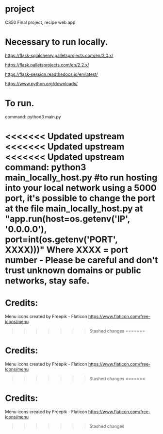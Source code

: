 # project
 CS50 Final project, recipe web app

# Necessary to run locally.
https://flask-sqlalchemy.palletsprojects.com/en/3.0.x/

https://flask.palletsprojects.com/en/2.2.x/

https://flask-session.readthedocs.io/en/latest/

https://www.python.org/downloads/

# To run.
command: python3 main.py

<<<<<<< Updated upstream
<<<<<<< Updated upstream
<<<<<<< Updated upstream
command: python3 main_locally_host.py #to run hosting into your local network using a 5000 port, it's possible to change the port at the file main_locally_host.py at "app.run(host=os.getenv('IP', '0.0.0.0'), port=int(os.getenv('PORT', XXXX)))" Where XXXX = port number - Please be careful and don't trust unknown domains or public networks, stay safe.
=======
# Credits:
Menu icons created by Freepik - Flaticon https://www.flaticon.com/free-icons/menu 
>>>>>>> Stashed changes
=======
# Credits:
Menu icons created by Freepik - Flaticon https://www.flaticon.com/free-icons/menu 
>>>>>>> Stashed changes
=======
# Credits:
Menu icons created by Freepik - Flaticon https://www.flaticon.com/free-icons/menu 
>>>>>>> Stashed changes
